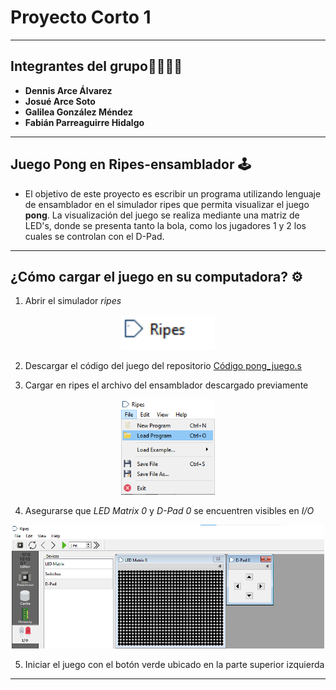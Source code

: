 # Proyecto Corto 1 

---

## Integrantes del grupo👩‍💻👨‍💻
- **Dennis Arce Álvarez**
- **Josué Arce Soto**
- **Galilea González Méndez**
- **Fabián Parreaguirre Hidalgo**

---
## Juego Pong en Ripes-ensamblador 🕹️

- El objetivo de este proyecto es escribir un programa utilizando lenguaje de ensamblador en el simulador ripes que permita visualizar el juego **pong**. La visualización del juego se realiza mediante una matriz de LED's, donde se presenta tanto la bola, como los jugadores 1 y 2 los cuales se controlan con el D-Pad.

---

## ¿Cómo cargar el juego en su computadora? ⚙️
1. Abrir el simulador *ripes*
<p align="center">
  <img src="ripes.png" width="150"/>
</p>

2. Descargar el código del juego del repositorio  [Código pong_juego.s](https://github.com/fabianparrea/ProyectoDigitales/blob/main/pong_juego.s)

3. Cargar en ripes el archivo del ensamblador descargado previamente
<p align="center">
  <img src="load.png" width="150"/>
</p>

4. Asegurarse que *LED Matrix 0* y *D-Pad 0* se encuentren visibles en *I/O*
<p align="center">
  <img src="Matrix_dpad.png" width="500"/>
</p>

5. Iniciar el juego con el botón verde ubicado en la parte superior izquierda
---
